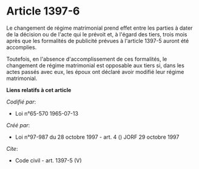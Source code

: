 # Article 1397-6

Le changement de régime matrimonial prend effet entre les parties à dater de la décision ou de l'acte qui le prévoit et, à
l'égard des tiers, trois mois après que les formalités de publicité prévues à l'article 1397-5 auront été accomplies. 

Toutefois, en l'absence d'accomplissement de ces formalités, le changement de régime matrimonial est opposable aux tiers si,
dans les actes passés avec eux, les époux ont déclaré avoir modifié leur régime matrimonial.

**Liens relatifs à cet article**

_Codifié par_:

  - Loi n°65-570 1965-07-13

_Créé par_:

  - Loi n°97-987 du 28 octobre 1997 - art. 4 () JORF 29 octobre 1997

_Cite_:

  - Code civil - art. 1397-5 (V)
